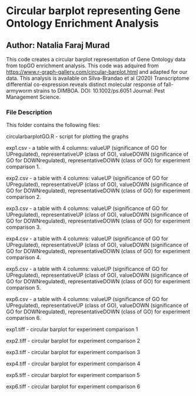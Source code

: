 # Circular barplot representing Gene Ontology Enrichment Analysis

## Author: Natalia Faraj Murad

This code creates a circular barplot representation of Gene
Ontology data from topGO enrichment analysis. This code was
adquired from https://www.r-graph-gallery.com/circular-barplot.html
and adapted for our data. This analysis is available on
Silva-Brandao et al (2020) Transcriptome differential co-expression 
reveals distinct molecular response of fall-armyworm strains to DIMBOA.
DOI: 10.1002/ps.6051 Journal: Pest Management Science.

### File Description

This folder contains the following files:


circularbarplotGO.R - script for plotting the graphs

exp1.csv -  a table with 4 columns: valueUP (significance of GO for UPregulated), representativeUP (class of GO), valueDOWN (significance of GO for DOWNregulated), representativeDOWN (class of GO) for experiment comparison 1.

exp2.csv -  a table with 4 columns: valueUP (significance of GO for UPregulated), representativeUP (class of GO), valueDOWN (significance of GO for DOWNregulated), representativeDOWN (class of GO) for experiment comparison 2.

exp3.csv -  a table with 4 columns: valueUP (significance of GO for UPregulated), representativeUP (class of GO), valueDOWN (significance of GO for DOWNregulated), representativeDOWN (class of GO) for experiment comparison 3.

exp4.csv -  a table with 4 columns: valueUP (significance of GO for UPregulated), representativeUP (class of GO), valueDOWN (significance of GO for DOWNregulated), representativeDOWN (class of GO) for experiment comparison 4.

exp5.csv -  a table with 4 columns: valueUP (significance of GO for UPregulated), representativeUP (class of GO), valueDOWN (significance of GO for DOWNregulated), representativeDOWN (class of GO) for experiment comparison 5.

exp6.csv -  a table with 4 columns: valueUP (significance of GO for UPregulated), representativeUP (class of GO), valueDOWN (significance of GO for DOWNregulated), representativeDOWN (class of GO) for experiment comparison 6.


exp1.tiff - circular barplot for experiment comparison 1

exp2.tiff - circular barplot for experiment comparison 2

exp3.tiff - circular barplot for experiment comparison 3

exp4.tiff - circular barplot for experiment comparison 4

exp5.tiff - circular barplot for experiment comparison 5

exp6.tiff - circular barplot for experiment comparison 6
